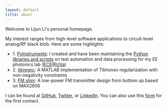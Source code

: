 ```yaml
---
layout: default
title: about
---
```


<div id="home">

  <p>Welcome to Lijun Li's personal homepage. </p>
  
  <p>My interest ranges from high-level software applications to circuit-level analog/RF black blob. Here are some highlights:</p>

  <ul class="posts">
        <li>1. <a href="https://github.com/lijunxyz/instruments">PyInstruments</a>: I created and have been maintaining the <a href="https://github.com/lijunxyz/instruments">Python libraries and scripts</a> on test automation and data processing for my EE photonics lab (<a href="http://www.ece.virginia.edu">ECE@UVa</a>)</li>
        <li>2. <a href="https://github.com/lijunxyz/tikregnc">tikregnc</a>: A MATLAB implementation of Tikhonov regularization with non-negativity constraints </li>
        <li>3. <a href="{{ site.wikiurl }}/old/various/fm_xmtr.html">FM xtmr</a>: A low-power FM transmitter design from bottom up based on MAX2606</li>

  </ul>
  <p>I can be found at <a href="http://www.github.com">GitHub</a>, <a href="http://www.twitter.com">Twitter</a>, or <a href="http://www.linkedin.com">LinkedIn</a>. You can also use this <a href="http://lijun.xyz/contact">form</a> for the first contact.</p>
</div>
